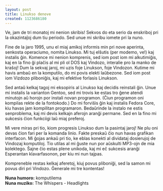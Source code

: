 ```yaml
---
layout: post
title: Linukso denove
created: 1123686180
---
```

Ve, jam de tri monatoj mi nenion skribis!  Sekvos do eta serio da enskriboj pri la okazintaĵoj dum tiu periodo.  Sed unue mi skribu iomete pri la nuno.

Fine de la jaro 1995, unu el miaj amikoj informis min pri nove aperinta, senkosta operaciumo, nomita Linukso.  Mi tuj elŝutis (per modemo, ve!) kaj instalis ĝin.  Komence mi nenion komprenis, sed iom post iom mi alkutimiĝis, kaj en la fino ĝi plaĉis al mi pli ol DOS kaj Vindozo, interalie pro la manko de kraŝoj!  Dum la sekvaj jaroj, mi uzis foje Linukson, foje Vindozon.  Kutime mi havis ambaŭ en la komputilo, do mi povis elekti laŭbezone.  Sed iom post iom Vizdozo pliboniĝis, kaj mi efektive forlasis Linukson.

Sed antaŭ kelkaj tagoj mi eksopiris al Linukso kaj decidis reinstali ĝin.  Unue mi instalis la varianton Gentoo, sed mi trovis ke estas tro ĝene atendi minutojn aŭ horojn por instali novan programon.  (Ĉiun programon oni kompilas rekte de la fontokodo.)  Do mi forviŝis ĝin kaj instalis Fedora Core, kiu havas jam kompilitan programaron.  Bedaŭrinde la instalo ne estis senproblema, kaj mi devis kelkajn aferojn aranĝi permane.  Sed en la fino mi sukcesis ĉion funkciigi laŭ miaj preferoj.

Mi vere miras pri tio, kiom progresis Linukso dum la pasintaj jaroj!  Ne plu oni devas ĉion fari per la komanda linio.  Fakte preskaŭ ĉio nun havas grafikan interfacon.  Mi ĝojas ankaŭ pri tio, ke eblas konekti al dividataj dosierujoj de Vindozaj komputiloj.  Tio utilas al mi ĝuste nun por aŭskulti MP3-ojn de mia kolektego.  Ŝajne ĉio estas plene unikoda, kaj mi eĉ sukcesis aranĝi Esperantan klavarfasonon, per kiu mi nun tajpas.

Kompreneble restas kelkaj aferetoj, kiuj povus pliboniĝi, sed la samon mi povus diri pri Vindozo.  Ĝenerale mi tre kontentas!

**Nuna humoro:** komputilema  
**Nuna muziko:** The Whispers - Headlights
